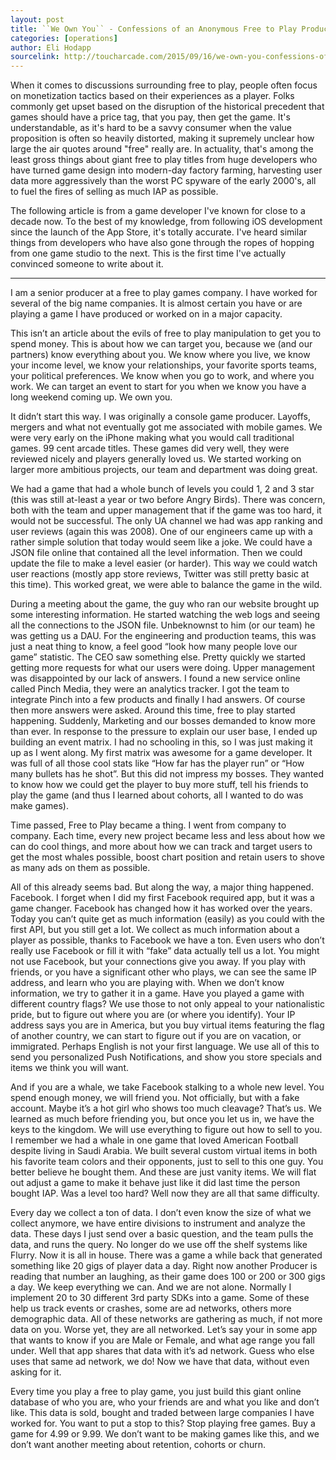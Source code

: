 ```yaml
---
layout: post
title: ``We Own You`` - Confessions of an Anonymous Free to Play Producer
categories: [operations]
author: Eli Hodapp
sourcelink: http://toucharcade.com/2015/09/16/we-own-you-confessions-of-a-free-to-play-producer/
---
```


When it comes to discussions surrounding free to play, people often focus on monetization tactics based on their experiences as a player. Folks commonly get upset based on the disruption of the historical precedent that games should have a price tag, that you pay, then get the game. It's understandable, as it's hard to be a savvy consumer when the value proposition is often so heavily distorted, making it supremely unclear how large the air quotes around "free" really are. In actuality, that's among the least gross things about giant free to play titles from huge developers who have turned game design into modern-day factory farming, harvesting user data more aggressively than the worst PC spyware of the early 2000's, all to fuel the fires of selling as much IAP as possible.

The following article is from a game developer I've known for close to a decade now. To the best of my knowledge, from following iOS development since the launch of the App Store, it's totally accurate. I've heard similar things from developers who have also gone through the ropes of hopping from one game studio to the next. This is the first time I've actually convinced someone to write about it.

------

I am a senior producer at a free to play games company. I have worked for several of the big name companies. It is almost certain you have or are playing a game I have produced or worked on in a major capacity.

This isn’t an article about the evils of free to play manipulation to get you to spend money. This is about how we can target you, because we (and our partners) know everything about you. We know where you live, we know your income level, we know your relationships, your favorite sports teams, your political preferences. We know when you go to work, and where you work. We can target an event to start for you when we know you have a long weekend coming up. We own you.

It didn’t start this way. I was originally a console game producer. Layoffs, mergers and what not eventually got me associated with mobile games. We were very early on the iPhone making what you would call traditional games. 99 cent arcade titles. These games did very well, they were reviewed nicely and players generally loved us. We started working on larger more ambitious projects, our team and department was doing great.

We had a game that had a whole bunch of levels you could 1, 2 and 3 star (this was still at-least a year or two before Angry Birds). There was concern, both with the team and upper management that if the game was too hard, it would not be successful. The only UA channel we had was app ranking and user reviews (again this was 2008). One of our engineers came up with a rather simple solution that today would seem like a joke. We could have a JSON file online that contained all the level information. Then we could update the file to make a level easier (or harder). This way we could watch user reactions (mostly app store reviews, Twitter was still pretty basic at this time). This worked great, we were able to balance the game in the wild.

During a meeting about the game, the guy who ran our website brought up some interesting information. He started watching the web logs and seeing all the connections to the JSON file. Unbeknownst to him (or our team) he was getting us a DAU. For the engineering and production teams, this was just a neat thing to know, a feel good “look how many people love our game” statistic. The CEO saw something else. Pretty quickly we started getting more requests for what our users were doing. Upper management was disappointed by our lack of answers. I found a new service online called Pinch Media, they were an analytics tracker. I got the team to integrate Pinch into a few products and finally I had answers. Of course then more answers were asked. Around this time, free to play started happening. Suddenly, Marketing and our bosses demanded to know more than ever. In response to the pressure to explain our user base, I ended up building an event matrix. I had no schooling in this, so I was just making it up as I went along. My first matrix was awesome for a game developer. It was full of all those cool stats like “How far has the player run” or “How many bullets has he shot”. But this did not impress my bosses. They wanted to know how we could get the player to buy more stuff, tell his friends to play the game (and thus I learned about cohorts, all I wanted to do was make games).

Time passed, Free to Play became a thing. I went from company to company. Each time, every new project became less and less about how we can do cool things, and more about how we can track and target users to get the most whales possible, boost chart position and retain users to shove as many ads on them as possible.

All of this already seems bad. But along the way, a major thing happened. Facebook. I forget when I did my first Facebook required app, but it was a game changer. Facebook has changed how it has worked over the years. Today you can’t quite get as much information (easily) as you could with the first API, but you still get a lot. We collect as much information about a player as possible, thanks to Facebook we have a ton. Even users who don’t really use Facebook or fill it with “fake” data actually tell us a lot. You might not use Facebook, but your connections give you away. If you play with friends, or you have a significant other who plays, we can see the same IP address, and learn who you are playing with. When we don’t know information, we try to gather it in a game. Have you played a game with different country flags? We use those to not only appeal to your nationalistic pride, but to figure out where you are (or where you identify). Your IP address says you are in America, but you buy virtual items featuring the flag of another country, we can start to figure out if you are on vacation, or immigrated. Perhaps English is not your first language. We use all of this to send you personalized Push Notifications, and show you store specials and items we think you will want.

And if you are a whale, we take Facebook stalking to a whole new level. You spend enough money, we will friend you. Not officially, but with a fake account. Maybe it’s a hot girl who shows too much cleavage? That’s us. We learned as much before friending you, but once you let us in, we have the keys to the kingdom. We will use everything to figure out how to sell to you. I remember we had a whale in one game that loved American Football despite living in Saudi Arabia. We built several custom virtual items in both his favorite team colors and their opponents, just to sell to this one guy. You better believe he bought them. And these are just vanity items. We will flat out adjust a game to make it behave just like it did last time the person bought IAP. Was a level too hard? Well now they are all that same difficulty.

Every day we collect a ton of data. I don’t even know the size of what we collect anymore, we have entire divisions to instrument and analyze the data. These days I just send over a basic question, and the team pulls the data, and runs the query. No longer do we use off the shelf systems like Flurry. Now it is all in house. There was a game a while back that generated something like 20 gigs of player data a day. Right now another Producer is reading that number an laughing, as their game does 100 or 200 or 300 gigs a day. We keep everything we can. And we are not alone. Normally I implement 20 to 30 different 3rd party SDKs into a game. Some of these help us track events or crashes, some are ad networks, others more demographic data. All of these networks are gathering as much, if not more data on you. Worse yet, they are all networked. Let’s say your in some app that wants to know if you are Male or Female, and what age range you fall under. Well that app shares that data with it’s ad network. Guess who else uses that same ad network, we do! Now we have that data, without even asking for it.

Every time you play a free to play game, you just build this giant online database of who you are, who your friends are and what you like and don’t like. This data is sold, bought and traded between large companies I have worked for. You want to put a stop to this? Stop playing free games. Buy a game for 4.99 or 9.99. We don’t want to be making games like this, and we don’t want another meeting about retention, cohorts or churn.